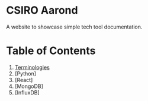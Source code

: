 # CSIRO Aarond

A website to showcase simple tech tool documentation.

# Table of Contents
1. [Terminologies](docs/Terminologies.md)
2. [Python]
3. [React]
4. [MongoDB]
5. [InfluxDB]
